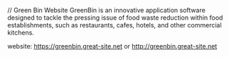 // Green Bin Website
GreenBin is an innovative application software designed to tackle the pressing issue of 
food waste reduction within food establishments, such as restaurants, cafes, hotels, and other commercial kitchens.

website: https://greenbin.great-site.net or http://greenbin.great-site.net
